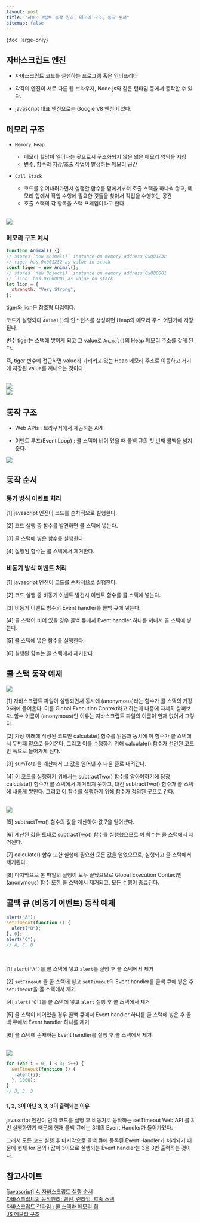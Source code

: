 ```yaml
---
layout: post
title: "자바스크립트 동작 원리, 메모리 구조, 동작 순서"
sitemap: false
---
```


{:toc .large-only}

## 자바스크립트 엔진

- 자바스크립트 코드를 실행하는 프로그램 혹은 인터프리터

- 각각의 엔진이 서로 다른 웹 브라우저, Node.js와 같은 런타임 등에서 동작할 수 있다.

- javascript 대표 엔진으로는 Google V8 엔진이 있다.

## 메모리 구조

- `Memory Heap`

  - 메모리 할당이 일어나는 곳으로서 구조화되지 않은 넓은 메모리 영역을 지칭
  - 변수, 함수의 저장/호출 작업이 발생하는 메모리 공간

- `Call Stack`
  - 코드를 읽어내려가면서 실행할 함수를 밑에서부터 호출 스택을 하나씩 쌓고, 메모리 힙에서 작업 수행에 필요한 것들을 찾아서 작업을 수행하는 공간
  - 호출 스택의 각 항목을 스택 프레임이라고 한다.

<br/>

<img src="/assets/img/blog/2021-08-27-event-order_01.png">

### 메모리 구조 예시

```js
function Animal() {}
// stores `new Animal()` instance on memory address 0x001232
// tiger has 0x001232 as value in stack
const tiger = new Animal();
// stores `new Object()` instance on memory address 0x000001
// `lion` has 0x000001 as value on stack
let lion = {
  strength: "Very Strong",
};
```

tiger와 lion은 참조형 타입이다.

코드가 실행되다 `Animal()`의 인스턴스를 생성하면 Heap의 메모리 주소 어딘가에 저장된다.

변수 tiger는 스택에 쌓이게 되고 그 value로 `Animal()`의 Heap 메모리 주소를 갖게 된다.

즉, tiger 변수에 접근하면 value가 가리키고 있는 Heap 메모리 주소로 이동하고 거기에 저장된 value를 꺼내오는 것이다.

<br/>

<img src="/assets/img/blog/2021-08-27-event-order_02.png">

<br/>

<img src="/assets/img/blog/2021-08-27-event-order_02_2.png">

<br/>

## 동작 구조

- Web APIs : 브라우저에서 제공하는 API

- 이벤트 루프(Event Loop) : 콜 스택이 비어 있을 때 콜백 큐의 첫 번째 콜백을 넘겨준다.

<img src="/assets/img/blog/2021-08-27-event-order_03.png">

## 동작 순서

### 동기 방식 이벤트 처리

[1] javascript 엔진이 코드를 순차적으로 실행한다.

[2] 코드 실행 중 함수를 발견하면 콜 스택에 넣는다.

[3] 콜 스택에 넣은 함수를 실행한다.

[4] 실행된 함수는 콜 스택에서 제거한다.

### 비동기 방식 이벤트 처리

[1] javascript 엔진이 코드를 순차적으로 실행한다.

[2] 코드 실행 중 비동기 이벤트 발견시 이벤트 함수를 콜 스택에 넣는다.

[3] 비동기 이벤트 함수의 Event handler를 콜백 큐에 넣는다.

[4] 콜 스택이 비어 있을 경우 콜백 큐에서 Event handler 하나를 꺼내서 콜 스택에 넣는다.

[5] 콜 스택에 넣은 함수를 실행한다.

[6] 실행된 함수는 콜 스택에서 제거한다.

## 콜 스택 동작 예제

<img src="/assets/img/blog/2021-08-27-event-order_04.png">

<br/>

[1] 자바스크립트 파일이 실행되면서 동시에 (anonymous)라는 함수가 콜 스택의 가장 아래에 들어온다. 이를 Global Execution Context라고 하는데 나중에 자세히 살펴보자. 함수 이름이 (anonymous)인 이유는 자바스크립트 파일의 이름이 현재 없어서 그렇다.

[2] 가장 아래에 작성된 코드인 calculate() 함수를 읽음과 동시에 이 함수가 콜 스택에서 두번째 밑으로 들어온다. 그리고 이를 수행하기 위해 calculate() 함수가 선언된 코드 안 쪽으로 들어가게 된다.

[3] sumTotal을 계산해서 그 값을 얻어낸 후 다음 줄로 내려간다.

[4] 이 코드를 실행하기 위해서는 subtractTwo() 함수를 알아야하기에 당장 calculate() 함수가 콜 스택에서 제거되지 못하고, 대신 subtractTwo() 함수가 콜 스택에 새롭게 쌓인다. 그리고 이 함수를 실행하기 위해 함수가 정의된 곳으로 간다.

<br/>

<img src="/assets/img/blog/2021-08-27-event-order_05.png">

<br/>

[5] subtractTwo() 함수의 값을 계산하여 값 7을 얻어냈다.

[6] 계산된 값을 토대로 subtractTwo() 함수를 실행했으므로 이 함수는 콜 스택에서 제거된다.

[7] calculate() 함수 또한 실행에 필요한 모든 값을 얻었으므로, 실행되고 콜 스택에서 제거된다.

[8] 마지막으로 본 파일의 실행이 모두 끝났으므로 Global Execution Context인 (anonymous) 함수 또한 콜 스택에서 제거되고, 모든 수행이 종료된다.

## 콜백 큐 (비동기 이벤트) 동작 예제

```js
alert("A");
setTimeout(function () {
  alert("B");
}, 0);
alert("C");
// A, C, B
```

<br/>

[1] `alert('A')`를 콜 스택에 넣고 `alert`를 실행 후 콜 스택에서 제거

[2] `setTimeout` 을 콜 스택에 넣고 `setTimeout`의 Event handler를 콜백 큐에 넣은 후 `setTimeout`을 콜 스택에서 제거

[4] `alert('C')`를 콜 스택에 넣고 `alert` 실행 후 콜 스택에서 제거

[5] 콜 스택이 비어있을 경우 콜백 큐에서 Event handler 하나를 콜 스택에 넣은 후 콜백 큐에서 Event handler 하나를 제거

[6] 콜 스택에 존재하는 Event handler를 실행 후 콜 스택에서 제거

<br/>

<img src="/assets/img/blog/2021-08-27-event-order_06.png">

<br/>

```js
for (var i = 0; i < 3; i++) {
  setTimeout(function () {
    alert(i);
  }, 1000);
}
// 3, 3, 3
```

#### 1, 2, 3이 아닌 3, 3, 3이 출력되는 이유

javascript 엔진이 먼저 코드를 실행 후 비동기로 동작하는 setTimeout Web API 를 3번 실행하였기 때문에 현재 콜백 큐에는 3개의 Event Handler가 들어가있다.

그래서 모든 코드 실행 후 마지막으로 콜백 큐에 등록된 Event Handler가 처리되기 때문에 현재 for 문의 i 값이 3이므로 실행되는 Event handler는 3을 3번 출력하는 것이다.

## 참고사이트

[[javascript] 4. 자바스크립트 실행 순서](https://doitnow-man.tistory.com/m/128)<br/>
[자바스크립트의 동작원리: 엔진, 런타임, 호출 스택](https://joshua1988.github.io/web-development/translation/javascript/how-js-works-inside-engine/)<br/>
[자바스크립트 런타임 : 콜 스택과 메모리 힙](https://soldonii.tistory.com/53)<br/>
[JS 메모리 구조](https://velog.io/@code-bebop/JS-%EB%A9%94%EB%AA%A8%EB%A6%AC-%EA%B5%AC%EC%A1%B0)
